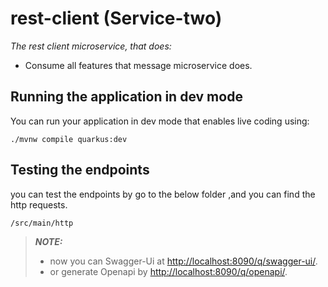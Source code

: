 # rest-client (Service-two)
_The rest client microservice, that does:_
* Consume all features that message microservice does.

## Running the application in dev mode

You can run your application in dev mode that enables live coding using:

```shell script
./mvnw compile quarkus:dev
```
## Testing the endpoints
you can test the endpoints by go to the below folder ,and you can find the http requests.
```
/src/main/http
```


> **_NOTE:_**
> * now you can Swagger-Ui at <http://localhost:8090/q/swagger-ui/>.
> * or generate Openapi by <http://localhost:8090/q/openapi/>.


